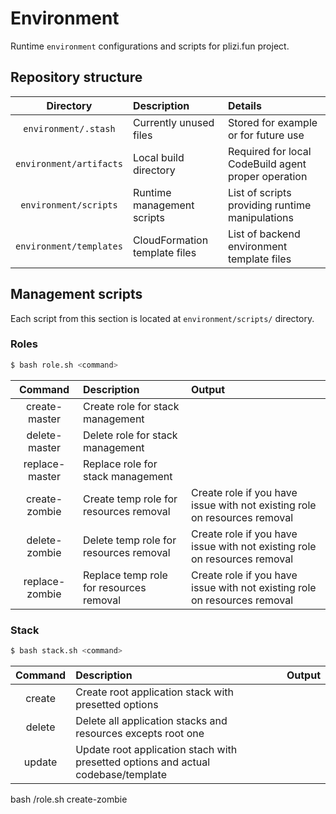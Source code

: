 # Environment
Runtime `environment` configurations and scripts for plizi.fun project.

## Repository structure
| Directory | Description | Details                              | 
|:---------:|:------------|:-------------------------------------|
|`environment/.stash` | Currently unused files | Stored for example or for future use |
|`environment/artifacts` | Local build directory | Required for local CodeBuild agent proper operation |
|`environment/scripts` | Runtime management scripts | List of scripts providing runtime manipulations |
|`environment/templates` | CloudFormation template files | List of backend environment template files |

## Management scripts
Each script from this section is located at `environment/scripts/` directory.

### Roles
```bash
$ bash role.sh <command>
```
| Command   | Description | Output                              | 
|:---------:|:------------|:-------------------------------------|
| create-master | Create role for stack management |  |
| delete-master | Delete role for stack management |  |
| replace-master | Replace role for stack management |  |
| create-zombie | Create temp role for resources removal | Create role if you have issue with not existing role on resources removal |
| delete-zombie | Delete temp role for resources removal | Create role if you have issue with not existing role on resources removal |
| replace-zombie | Replace temp role for resources removal | Create role if you have issue with not existing role on resources removal |

### Stack
```bash
$ bash stack.sh <command>
```
| Command   | Description | Output                              | 
|:---------:|:------------|:-------------------------------------|
| create | Create root application stack with presetted options |  |
| delete | Delete all application stacks and resources excepts root one |  |
| update | Update root application stach with presetted options and actual codebase/template |  |

bash /role.sh create-zombie